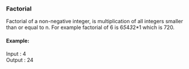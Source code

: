 ### Factorial

Factorial of a non-negative integer, is multiplication of all integers smaller than or equal to n. For example factorial of 6 is 6*5*4*3*2*1 which is 720.

#### Example:

Input : 4 <br/>
Output : 24 <br/>
